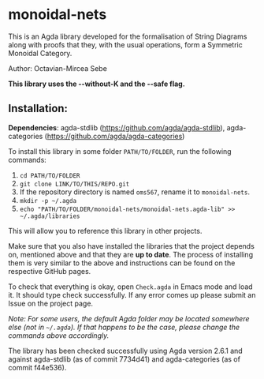 # monoidal-nets
This is an Agda library developed for the formalisation of String Diagrams along with proofs that they, with the usual operations, form a Symmetric Monoidal Category.

Author: Octavian-Mircea Sebe

**This library uses the --without-K and the --safe flag.**

## Installation:

**Dependencies**: agda-stdlib (https://github.com/agda/agda-stdlib), agda-categories (https://github.com/agda/agda-categories)

To install this library in some folder `PATH/TO/FOLDER`, run the following commands:
1. `cd PATH/TO/FOLDER`
2. `git clone LINK/TO/THIS/REPO.git`
3. If the repository directory is named `oms567`, rename it to `monoidal-nets`.
4. `mkdir -p ~/.agda`
5. `echo "PATH/TO/FOLDER/monoidal-nets/monoidal-nets.agda-lib" >> ~/.agda/libraries`

This will allow you to reference this library in other projects.

Make sure that you also have installed the libraries that the project depends on, mentioned above and that they are **up to date**. The process of installing them is very similar to the above and instructions can be found on the respective GitHub pages.

To check that everything is okay, open `Check.agda` in Emacs mode and load it. It should type check successfully.
If any error comes up please submit an Issue on the project page.

*Note: For some users, the default Agda folder may be located somewhere else (not in `~/.agda`). If that happens to be the case, please change the commands above accordingly.*


The library has been checked successfully using Agda version 2.6.1 and against agda-stdlib (as of commit 7734d41) and agda-categories (as of commit f44e536).
